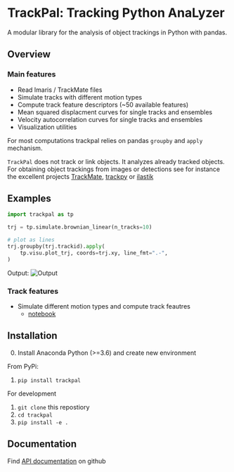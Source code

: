 # TrackPal: Tracking Python AnaLyzer

A modular library for the analysis of object trackings in Python with pandas.

## Overview
### Main features
* Read Imaris / TrackMate files
* Simulate tracks with different motion types
* Compute track feature descriptors (~50 available features)
* Mean squared displacment curves for single tracks and ensembles
* Velocity autocorrelation curves for single tracks and ensembles
* Visualization utilities

For most computations trackpal relies on pandas `groupby` and `apply` mechanism.

`TrackPal` does not track or link objects. It analyzes already tracked objects.
For obtaining object trackings from images or detections see for instance the
excellent projects [TrackMate](https://imagej.net/TrackMate),
[trackpy](http://soft-matter.github.io/trackpy) or [ilastik](ilastik.org)

## Examples
```python
import trackpal as tp

trj = tp.simulate.brownian_linear(n_tracks=10)

# plot as lines
trj.groupby(trj.trackid).apply(
    tp.visu.plot_trj, coords=trj.xy, line_fmt=".-",
)
```

Output:
![](https://git.ist.ac.at/csommer/trackpal/-/raw/master/doc/img/bl_tracks_01.png "Output")

### Track features

* Simulate different motion types and compute track feautres
    * [notebook](https://git.ist.ac.at/csommer/trackpal/-/blob/master/examples/01_track_features.ipynb)

## Installation

0. Install Anaconda Python (>=3.6) and create new environment

From PyPi:

1. `pip install trackpal`

For development

1. `git clone` this repostiory
2. `cd trackpal`
3. `pip install -e .`


## Documentation

Find [API documentation](https://trackpal.github.io/trackpal) on github


